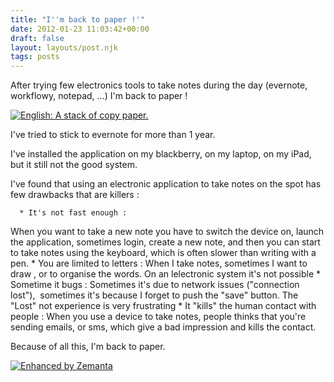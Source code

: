 ```yaml
---
title: "I''m back to paper !'"
date: 2012-01-23 11:03:42+00:00
draft: false
layout: layouts/post.njk
tags: posts
---
```


After trying few electronics tools to take notes during the day (evernote, workflowy, notepad, ...) I'm back to paper !


[![English: A stack of copy paper.](http://upload.wikimedia.org/wikipedia/commons/thumb/e/e5/Stack_of_Copy_Paper.jpg/300px-Stack_of_Copy_Paper.jpg)
](http://commons.wikipedia.org/wiki/File:Stack_of_Copy_Paper.jpg)


I've tried to stick to evernote for more than 1 year.

I've installed the application on my blackberry, on my laptop, on my iPad, but it still not the good system.

I've found that using an electronic application to take notes on the spot has few drawbacks that are killers :



	  * It's not fast enough :
When you want to take a new note you have to switch the device on, launch the application, sometimes login, create a new note, and then you can start to take notes using the keyboard, which is often slower than writing with a pen.
	  * You are limited to letters :
When I take notes, sometimes I want to draw , or to organise the words. On an lelectronic system it's not possible
	  * Sometime it bugs :
Sometimes it's due to network issues ("connection lost"),  sometimes it's because I forget to push the "save" button. The "Lost" not experience is very frustrating
	  * It "kills" the human contact with people :
When you use a device to take notes, people thinks that you're sending emails, or sms, which give a bad impression and kills the contact.

Because of all this, I'm back to paper.


[![Enhanced by Zemanta](http://img.zemanta.com/zemified_a.png?x-id=d86d3857-331e-459b-85fa-b23bac861036)
](http://www.zemanta.com/)
